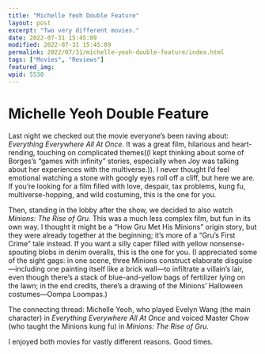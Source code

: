 ```yaml
---
title: "Michelle Yeoh Double Feature"
layout: post
excerpt: "Two very different movies."
date: 2022-07-31 15:45:09
modified: 2022-07-31 15:45:09
permalink: 2022/07/31/michelle-yeoh-double-feature/index.html
tags: ["Movies", "Reviews"]
featured_img: 
wpid: 5530
---
```


# Michelle Yeoh Double Feature

Last night we checked out the movie everyone’s been raving about: *Everything Everywhere All At Once*. It was a great film, hilarious and heart-rending, touching on complicated themes((I kept thinking about some of Borges’s “games with infinity” stories, especially when Joy was talking about her experiences with the multiverse.)). I never thought I’d feel emotional watching a stone with googly eyes roll off a cliff, but here we are. If you’re looking for a film filled with love, despair, tax problems, kung fu, multiverse-hopping, and wild costuming, this is the one for you.

Then, standing in the lobby after the show, we decided to also watch *Minions: The Rise of Gru*. This was a much less complex film, but fun in its own way. I thought it might be a “How Gru Met His Minions” origin story, but they were already together at the beginning; it’s more of a “Gru’s First Crime” tale instead. If you want a silly caper filled with yellow nonsense-spouting blobs in denim overalls, this is the one for you. (I appreciated some of the sight gags: in one scene, three Minions construct elaborate disguise—including one painting itself like a brick wall—to infiltrate a villain’s lair, even though there’s a stack of blue-and-yellow bags of fertilizer lying on the lawn; in the end credits, there’s a drawing of the Minions’ Halloween costumes—Oompa Loompas.)

The connecting thread: Michelle Yeoh, who played Evelyn Wang (the main character) in *Everything Everywhere All At Once* and voiced Master Chow (who taught the Minions kung fu) in *Minions: The Rise of Gru*.

I enjoyed both movies for vastly different reasons. Good times.